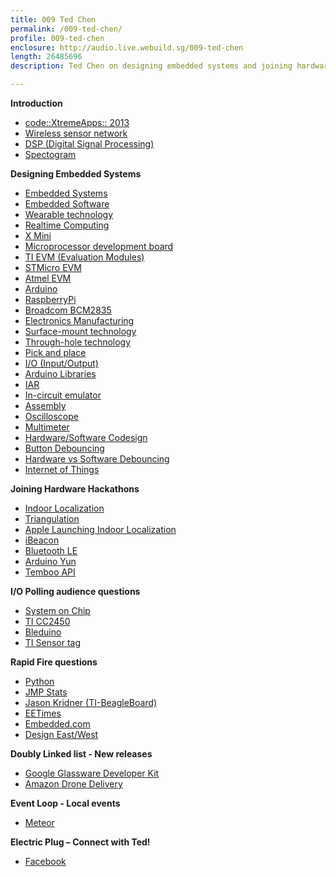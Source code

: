 ```yaml
---
title: 009 Ted Chen
permalink: /009-ted-chen/
profile: 009-ted-chen
enclosure: http://audio.live.webuild.sg/009-ted-chen
length: 26485696
description: Ted Chen on designing embedded systems and joining hardware hackathons

---
```


**Introduction**

- [code::XtremeApps:: 2013](http://www.itsc.org.sg/index.php?option=com_content&view=article&id=95&Itemid=117)
- [Wireless sensor network](http://en.wikipedia.org/wiki/Wireless_sensor_network)
- [DSP (Digital Signal Processing)](http://en.wikipedia.org/wiki/Digital_signal_processor)
- [Spectogram](http://en.wikipedia.org/wiki/Spectrogram)

**Designing Embedded Systems**

- [Embedded Systems](http://en.wikipedia.org/wiki/Embedded_system)
- [Embedded Software](http://en.wikipedia.org/wiki/Embedded_software)
- [Wearable technology](http://en.wikipedia.org/wiki/Wearable_technology)
- [Realtime Computing](http://en.wikipedia.org/wiki/Real-time_computing)
- [X Mini](http://store.x-mini.com/)
- [Microprocessor development board](http://en.wikipedia.org/wiki/Microprocessor_development_board)
- [TI EVM (Evaluation Modules)](http://www.ti.com/lsds/ti/tools-software/designkits.page)
- [STMicro EVM](http://www.st.com/web/en/catalog/tools/FM116)
- [Atmel EVM](http://store.atmel.com/CBC.aspx?q=c:100113)
- [Arduino](http://arduino.cc/)
- [RaspberryPi](http://www.raspberrypi.org/)
- [Broadcom BCM2835](http://www.broadcom.com/products/BCM2835)
- [Electronics Manufacturing](http://en.wikipedia.org/wiki/Electronics_manufacturing)
- [Surface-mount technology](http://en.wikipedia.org/wiki/Surface-mount_device)
- [Through-hole technology](http://en.wikipedia.org/wiki/Through-hole_technology)
- [Pick and place](http://en.wikipedia.org/wiki/SMT_placement_equipment)
- [I/O (Input/Output)](http://en.wikipedia.org/wiki/Input/output)
- [Arduino Libraries](http://arduino.cc/en/Reference/Libraries)
- [IAR](http://www.iar.com/)
- [In-circuit emulator](http://en.wikipedia.org/wiki/In-circuit_emulator)
- [Assembly](http://en.wikipedia.org/wiki/Assembly_language)
- [Oscilloscope](http://en.wikipedia.org/wiki/Oscilloscope)
- [Multimeter](http://en.wikipedia.org/wiki/Multimeter)
- [Hardware/Software Codesign ](http://www.tik.ee.ethz.ch/education/lectures/hswcd/)
- [Button Debouncing](http://arduino.cc/en/Tutorial/Debounce)
- [Hardware vs Software Debouncing](http://dduino.blogspot.sg/2012/03/arduino-button-debouncing.html)
- [Internet of Things](http://en.wikipedia.org/wiki/Internet_of_Things)

**Joining Hardware Hackathons**

- [Indoor Localization](http://blog.arduino.cc/2013/10/25/batman-inspired-indoor-localization/)
- [Triangulation](http://en.wikipedia.org/wiki/Triangulation)
- [Apple Launching Indoor Localization](http://www.macworld.com/article/2070520/apple-knows-where-shoppers-are-in-its-stores-with-nationwide-ibeacon-rollout.html)
- [iBeacon](http://en.wikipedia.org/wiki/IBeacon)
- [Bluetooth LE](http://en.wikipedia.org/wiki/Bluetooth_low_energy)
- [Arduino Yun](http://arduino.cc/en/Main/ArduinoBoardYun?from=Main.ArduinoYUN)
- [Temboo API](https://www.temboo.com/arduino)

**I/O Polling audience questions**

- [System on Chip](http://en.wikipedia.org/wiki/System_on_a_chip)
- [TI CC2450](http://www.ti.com/tool/cc2540dk-mini)
- [Bleduino](http://bleduino.cc/)
- [TI Sensor tag](http://www.ti.com/ww/en/wireless_connectivity/sensortag/index.shtml)

**Rapid Fire questions**

- [Python](http://www.python.org/)
- [JMP Stats](www.jmp.com)
- [Jason Kridner (TI-BeagleBoard)](https://twitter.com/Jadon)
- [EETimes](http://www.eetimes.com/)
- [Embedded.com](http://embedded.com/)
- [Design East/West](http://www.eeliveshow.com/sanjose/)

**Doubly Linked list - New releases**

- [Google Glassware Developer Kit](https://developers.google.com/glass/develop/gdk/)
- [Amazon Drone Delivery](http://www.youtube.com/watch?v=98BIu9dpwHU)

**Event Loop - Local events**

- [Meteor](http://www.meetup.com/Meteor-Singapore)

**Electric Plug  – Connect with Ted!**

- [Facebook](https://www.facebook.com/tedchen0316)
